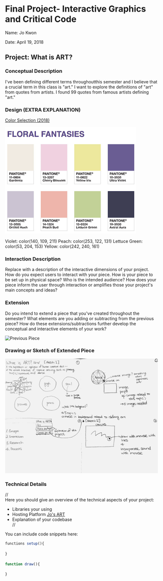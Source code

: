 # Final Project- Interactive Graphics and Critical Code

Name:  Jo Kwon 

Date: April 19, 2018

## Project: What is ART? 

### Conceptual Description

I've been defining different terms throughoutthis semester and I believe that a crucial term in this class is "art." I want to explore the definitions of "art" from quotes from artists. I found 99 quotes from famous artists defining "art."  

### Design (EXTRA EXPLANATION)
[Color Selection (2018)](https://www.pantone.com/color-of-the-year-2018-tools-for-designers) 

![PANTONE](/images/color2018.png)

Violet: color(140, 109, 211)
Peach: color(253, 122, 131)
Lettuce Green: color(53, 204, 153)
Yellow: color(242, 240, 161)

### Interaction Description

Replace with a description of the interactive dimensions of your project.  How do you expect users to interact with your piece. How is your piece to be set up in physical space? Who is the intended audience? How does your piece inform the user through interaction or amplifies those your project's main concepts and ideas?

### Extension 

Do you intend to extend a piece that you've created throughout the semester? What elements are you adding or subtracting from the previous piece? How do these extensions/subtractions further develop the conceptual and interactive elements of your work?

![Previous Piece](/images/project3.png)

### Drawing or Sketch of Extended Piece

![Sketch of Extended Piece](/images/finalproject_storyboard.jpg)

### Technical Details
//   
Here you should give an overview of the technical aspects of your project:
* Libraries your using
* Hosting Platform
[Jo's ART](https://kwonjo.github.io/visualization_interactivegraphics/sketch6.html)
* Explanation of your codebase  
//

You can include code snippets here:

```js
functions setup(){

}

function draw(){

}
```
